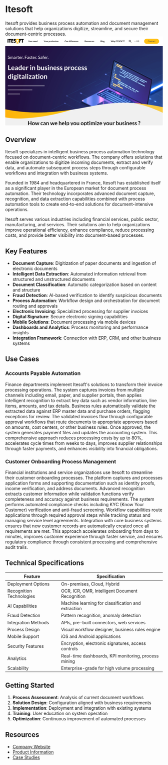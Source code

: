 
# Itesoft

Itesoft provides business process automation and document management solutions that help organizations digitize, streamline, and secure their document-centric processes.
![Itesoft](./assets/itesoft.png)

## Overview

Itesoft specializes in intelligent business process automation technology focused on document-centric workflows. The company offers solutions that enable organizations to digitize incoming documents, extract and verify data, and automate subsequent process steps through configurable workflows and integration with business systems.

Founded in 1984 and headquartered in France, Itesoft has established itself as a significant player in the European market for document process automation. Their technology incorporates advanced document capture, recognition, and data extraction capabilities combined with process automation tools to create end-to-end solutions for document-intensive operations.

Itesoft serves various industries including financial services, public sector, manufacturing, and services. Their solutions aim to help organizations improve operational efficiency, enhance compliance, reduce processing costs, and provide better visibility into document-based processes.

## Key Features

- **Document Capture**: Digitization of paper documents and ingestion of electronic documents
- **Intelligent Data Extraction**: Automated information retrieval from structured and unstructured documents
- **Document Classification**: Automatic categorization based on content and structure
- **Fraud Detection**: AI-based verification to identify suspicious documents
- **Process Automation**: Workflow design and orchestration for document routing and approvals
- **Electronic Invoicing**: Specialized processing for supplier invoices
- **Digital Signature**: Secure electronic signing capabilities
- **Mobile Solutions**: Document processing via mobile devices
- **Dashboards and Analytics**: Process monitoring and performance insights
- **Integration Framework**: Connection with ERP, CRM, and other business systems

## Use Cases

### Accounts Payable Automation

Finance departments implement Itesoft's solutions to transform their invoice processing operations. The system captures invoices from multiple channels including email, paper, and supplier portals, then applies intelligent recognition to extract key data such as vendor information, line items, amounts, and tax details. Business rules automatically validate the extracted data against ERP master data and purchase orders, flagging exceptions for review. The validated invoices flow through configurable approval workflows that route documents to appropriate approvers based on amounts, cost centers, or other business rules. Once approved, the system generates payment files and updates the accounting system. This comprehensive approach reduces processing costs by up to 80%, accelerates cycle times from weeks to days, improves supplier relationships through faster payments, and enhances visibility into financial obligations.

### Customer Onboarding Process Management

Financial institutions and service organizations use Itesoft to streamline their customer onboarding processes. The platform captures and processes application forms and supporting documentation such as identity proofs, income verification, and address documents. Advanced recognition extracts customer information while validation functions verify completeness and accuracy against business requirements. The system performs automated compliance checks including KYC (Know Your Customer) verification and anti-fraud screening. Workflow capabilities route applications through required approval steps while tracking status and managing service level agreements. Integration with core business systems ensures that new customer records are automatically created once all requirements are met. This approach accelerates onboarding from days to minutes, improves customer experience through faster service, and ensures regulatory compliance through consistent processing and comprehensive audit trails.

## Technical Specifications

| Feature | Specification |
|---------|---------------|
| Deployment Options | On-premises, Cloud, Hybrid |
| Recognition Technologies | OCR, ICR, OMR, Intelligent Document Recognition |
| AI Capabilities | Machine learning for classification and extraction |
| Fraud Detection | Pattern recognition, anomaly detection |
| Integration Methods | APIs, pre-built connectors, web services |
| Process Design | Visual workflow designer, business rules engine |
| Mobile Support | iOS and Android applications |
| Security Features | Encryption, electronic signatures, access controls |
| Analytics | Real-time dashboards, KPI monitoring, process mining |
| Scalability | Enterprise-grade for high volume processing |

## Getting Started

1. **Process Assessment**: Analysis of current document workflows
2. **Solution Design**: Configuration aligned with business requirements
3. **Implementation**: Deployment and integration with existing systems
4. **Training**: User education on system operation
5. **Optimization**: Continuous improvement of automated processes

## Resources

- [Company Website](https://www.itesoft.com/)
- [Product Information](https://www.itesoft.com/en/solutions/)
- [Case Studies](https://www.itesoft.com/en/resources/customer-stories/)


